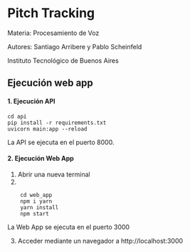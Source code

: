 # Pitch Tracking
Materia: Procesamiento de Voz

Autores: Santiago Arribere y Pablo Scheinfeld

Instituto Tecnológico de Buenos Aires

## Ejecución web app

#### 1. Ejecución API

```
cd api
pip install -r requirements.txt
uvicorn main:app --reload
```

La API se ejecuta en el puerto 8000.
#### 2. Ejecución Web App

1. Abrir una nueva terminal
2. 

```
    cd web_app
    npm i yarn
    yarn install
    npm start
```
La Web App se ejecuta en el puerto 3000

3. Acceder mediante un navegador a http://localhost:3000

